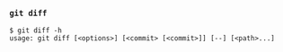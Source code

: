 
### `git diff`

```
$ git diff -h
usage: git diff [<options>] [<commit> [<commit>]] [--] [<path>...]
```


